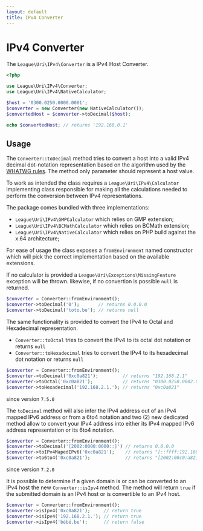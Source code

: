 ```yaml
---
layout: default
title: IPv4 Converter
---
```


IPv4 Converter
=======

The `League\Uri\IPv4\Converter` is a IPv4 Host Converter.

```php
<?php

use League\Uri\IPv4\Converter;
use League\Uri\IPv4\NativeCalculator;

$host = '0300.0250.0000.0001';
$converter = new Converter(new NativeCalculator());
$convertedHost = $converter->toDecimal($host);

echo $convertedHost; // returns '192.168.0.1'
```

Usage
--------

The `Converter::toDecimal` method tries to convert a host into a valid IPv4 decimal dot-notation
representation based on the algorithm used by the [WHATWG rules](https://url.spec.whatwg.org/#concept-ipv4-parser).
The method only parameter should represent a host value.

To work as intended the class requires a `League\Uri\IPv4\Calculator` implementing class 
responsible for making all the calculations needed to perform the conversion between
IPv4 representations.

The package comes bundled with three implementations:

- `League\Uri\IPv4\GMPCalculator` which relies on GMP extension;
- `League\Uri\IPv4\BCMathCalculator` which relies on BCMath extension;
- `League\Uri\IPv4\NativeCalculator` which relies on PHP build against the x.64 architecture;

For ease of usage the class exposes a `fromEnvironment` named constructor which 
will pick the correct implementation based on the available extensions. 

If no calculator is provided a `League\Uri\Exceptions\MissingFeature` exception will be thrown. likewise,
if no convertion is possible `null` is returned.

```php
$converter = Converter::fromEnvironment();
$converter->toDecimal('0');       // returns 0.0.0.0
$converter->toDecimal('toto.be'); // returns null
```

The same functionality is provided to convert the IPv4 to Octal and Hexadecimal representation.

- `Converter::toOctal` tries to convert the IPv4 to its octal dot notation or returns `null`
- `Converter::toHexadecimal` tries to convert the IPv4 to its hexadecimal dot notation or returns `null`

```php
$converter = Converter::fromEnvironment();
$converter->toDecimal('0xc0a821');         // returns "192.168.2.1"
$converter->toOctal('0xc0a821');           // returns "0300.0250.0002.0001"
$converter->toHexadecimal('192.168.2.1.'); // returns "0xc0a821"
```

<p class="message-notice">since version <code>7.5.0</code></p>

The `toDecimal` method will also infer the IPv4 address out of an IPv4 mapped IPv6 address or
from a 6to4 notation and two (2) new dedicated method allow to convert your IPv4 address into
either its IPv4 mapped IPv6 address representation or its 6to4 notation.

```php
$converter = Converter::fromEnvironment();
$converter->toDecimal('[2002:0000:0000::]') // returns 0.0.0.0
$converter->toIPv4MapedIPv6('0xc0a821');    // returns "[::ffff:192.168.2.1]"
$converter->to6to4('0xc0a821');             // returns "[2002:00c0:a821::]"
```


<p class="message-notice">since version <code>7.2.0</code></p>

It is possible to determine if a given domain is or can be converted to an IPv4 host the new `Converter::isIpv4`
method. The method will return `true` if the submitted domain is an IPv4 host or is convertible to an IPv4 host.

```php
$converter = Converter::fromEnvironment();
$converter->isIpv4('0xc0a821');     // return true
$converter->isIpv4('192.168.2.1.'); // return true
$converter->isIpv4('bébé.be');      // return false
````
